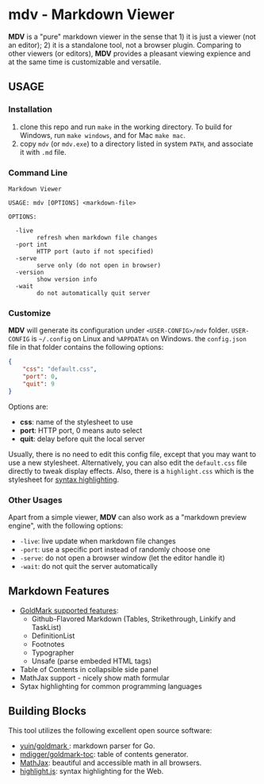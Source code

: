 # mdv - Markdown Viewer

**MDV** is a "pure" markdown viewer in the sense that 1) it is just a viewer (not an editor); 2) it is a standalone tool, not a browser plugin.  Comparing to other viewers (or editors), **MDV** provides a pleasant viewing expience and at the same time is customizable and versatile.

## USAGE

### Installation

1. clone this repo and run `make` in the working directory.  To build for Windows, run `make windows`, and for Mac `make mac`.
1. copy `mdv` (or `mdv.exe`) to a directory listed in system `PATH`, and associate it with `.md` file.

### Command Line

```none
Markdown Viewer

USAGE: mdv [OPTIONS] <markdown-file>

OPTIONS:

  -live
    	refresh when markdown file changes
  -port int
    	HTTP port (auto if not specified)
  -serve
    	serve only (do not open in browser)
  -version
    	show version info
  -wait
    	do not automatically quit server
```

### Customize

**MDV** will generate its configuration under `<USER-CONFIG>/mdv` folder.  `USER-CONFIG` is `~/.config` on Linux and `%APPDATA%` on Windows.  the `config.json` file in that folder contains the following options:

```json
{
    "css": "default.css",
    "port": 0,
    "quit": 9
}
```

Options are:

* **css**: name of the stylesheet to use
* **port**: HTTP port, 0 means auto select
* **quit**: delay before quit the local server

Usually, there is no need to edit this config file, except that you may want to use a new stylesheet.  Alternatively, you can also edit the `default.css` file directly to tweak display effects.   Also, there is a `highlight.css` which is the stylesheet for [syntax highlighting](https://highlightjs.org/).

### Other Usages

Apart from a simple viewer, **MDV** can also work as a "markdown preview engine", with the following options:

* `-live`: live update when markdown file changes
* `-port`: use a specific port instead of randomly choose one
* `-serve`: do not open a browser window (let the editor handle it)
* `-wait`: do not quit the server automatically

## Markdown Features

* [GoldMark supported features](https://github.com/yuin/goldmark):
  * Github-Flavored Markdown (Tables, Strikethrough, Linkify and TaskList)
  * DefinitionList
  * Footnotes
  * Typographer
  * Unsafe (parse embeded HTML tags)
* Table of Contents in collapsible side panel
* MathJax support - nicely show math formular
* Sytax highlighting for common programming languages

## Building Blocks

This tool utilizes the following excellent open source software:

* [yuin/goldmark ](https://github.com/yuin/goldmark): markdown parser for Go.
* [mdigger/goldmark-toc](https://github.com/mdigger/goldmark-toc): table of contents generator.
* [MathJax](https://www.mathjax.org/): beautiful and accessible math in all browsers. 
* [highlight.js](https://highlightjs.org/): syntax highlighting for the Web.
